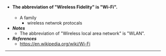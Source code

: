 - #### The abbreviation of "Wireless Fidelity" is "Wi-Fi".
    - A family
        - wireless netwrok protocals
- ***Notes***
    - The abbreviation of "Wireless local area network" is "WLAN".
- ***References***
    - https://en.wikipedia.org/wiki/Wi-Fi
- ---
